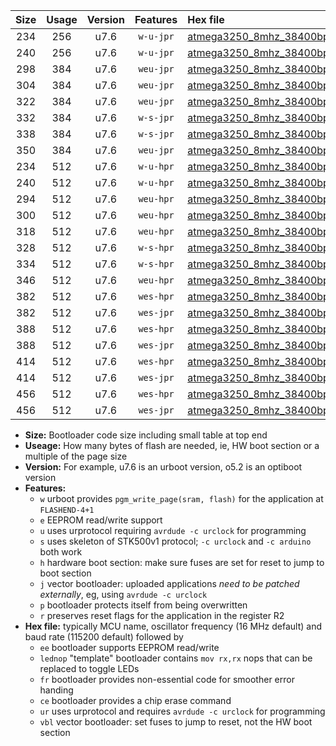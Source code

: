 |Size|Usage|Version|Features|Hex file|
|:-:|:-:|:-:|:-:|:--|
|234|256|u7.6|`w-u-jpr`|[atmega3250_8mhz_38400bps_ur_vbl.hex](https://raw.githubusercontent.com/stefanrueger/urboot/main//atmega3250_8mhz_38400bps_ur_vbl.hex)|
|240|256|u7.6|`w-u-jpr`|[atmega3250_8mhz_38400bps_lednop_ur_vbl.hex](https://raw.githubusercontent.com/stefanrueger/urboot/main//atmega3250_8mhz_38400bps_lednop_ur_vbl.hex)|
|298|384|u7.6|`weu-jpr`|[atmega3250_8mhz_38400bps_ee_ur_vbl.hex](https://raw.githubusercontent.com/stefanrueger/urboot/main//atmega3250_8mhz_38400bps_ee_ur_vbl.hex)|
|304|384|u7.6|`weu-jpr`|[atmega3250_8mhz_38400bps_ee_lednop_ur_vbl.hex](https://raw.githubusercontent.com/stefanrueger/urboot/main//atmega3250_8mhz_38400bps_ee_lednop_ur_vbl.hex)|
|322|384|u7.6|`weu-jpr`|[atmega3250_8mhz_38400bps_ee_lednop_fr_ur_vbl.hex](https://raw.githubusercontent.com/stefanrueger/urboot/main//atmega3250_8mhz_38400bps_ee_lednop_fr_ur_vbl.hex)|
|332|384|u7.6|`w-s-jpr`|[atmega3250_8mhz_38400bps_vbl.hex](https://raw.githubusercontent.com/stefanrueger/urboot/main//atmega3250_8mhz_38400bps_vbl.hex)|
|338|384|u7.6|`w-s-jpr`|[atmega3250_8mhz_38400bps_lednop_vbl.hex](https://raw.githubusercontent.com/stefanrueger/urboot/main//atmega3250_8mhz_38400bps_lednop_vbl.hex)|
|350|384|u7.6|`weu-jpr`|[atmega3250_8mhz_38400bps_ee_lednop_fr_ce_ur_vbl.hex](https://raw.githubusercontent.com/stefanrueger/urboot/main//atmega3250_8mhz_38400bps_ee_lednop_fr_ce_ur_vbl.hex)|
|234|512|u7.6|`w-u-hpr`|[atmega3250_8mhz_38400bps_ur.hex](https://raw.githubusercontent.com/stefanrueger/urboot/main//atmega3250_8mhz_38400bps_ur.hex)|
|240|512|u7.6|`w-u-hpr`|[atmega3250_8mhz_38400bps_lednop_ur.hex](https://raw.githubusercontent.com/stefanrueger/urboot/main//atmega3250_8mhz_38400bps_lednop_ur.hex)|
|294|512|u7.6|`weu-hpr`|[atmega3250_8mhz_38400bps_ee_ur.hex](https://raw.githubusercontent.com/stefanrueger/urboot/main//atmega3250_8mhz_38400bps_ee_ur.hex)|
|300|512|u7.6|`weu-hpr`|[atmega3250_8mhz_38400bps_ee_lednop_ur.hex](https://raw.githubusercontent.com/stefanrueger/urboot/main//atmega3250_8mhz_38400bps_ee_lednop_ur.hex)|
|318|512|u7.6|`weu-hpr`|[atmega3250_8mhz_38400bps_ee_lednop_fr_ur.hex](https://raw.githubusercontent.com/stefanrueger/urboot/main//atmega3250_8mhz_38400bps_ee_lednop_fr_ur.hex)|
|328|512|u7.6|`w-s-hpr`|[atmega3250_8mhz_38400bps.hex](https://raw.githubusercontent.com/stefanrueger/urboot/main//atmega3250_8mhz_38400bps.hex)|
|334|512|u7.6|`w-s-hpr`|[atmega3250_8mhz_38400bps_lednop.hex](https://raw.githubusercontent.com/stefanrueger/urboot/main//atmega3250_8mhz_38400bps_lednop.hex)|
|346|512|u7.6|`weu-hpr`|[atmega3250_8mhz_38400bps_ee_lednop_fr_ce_ur.hex](https://raw.githubusercontent.com/stefanrueger/urboot/main//atmega3250_8mhz_38400bps_ee_lednop_fr_ce_ur.hex)|
|382|512|u7.6|`wes-hpr`|[atmega3250_8mhz_38400bps_ee.hex](https://raw.githubusercontent.com/stefanrueger/urboot/main//atmega3250_8mhz_38400bps_ee.hex)|
|382|512|u7.6|`wes-jpr`|[atmega3250_8mhz_38400bps_ee_vbl.hex](https://raw.githubusercontent.com/stefanrueger/urboot/main//atmega3250_8mhz_38400bps_ee_vbl.hex)|
|388|512|u7.6|`wes-hpr`|[atmega3250_8mhz_38400bps_ee_lednop.hex](https://raw.githubusercontent.com/stefanrueger/urboot/main//atmega3250_8mhz_38400bps_ee_lednop.hex)|
|388|512|u7.6|`wes-jpr`|[atmega3250_8mhz_38400bps_ee_lednop_vbl.hex](https://raw.githubusercontent.com/stefanrueger/urboot/main//atmega3250_8mhz_38400bps_ee_lednop_vbl.hex)|
|414|512|u7.6|`wes-hpr`|[atmega3250_8mhz_38400bps_ee_lednop_fr.hex](https://raw.githubusercontent.com/stefanrueger/urboot/main//atmega3250_8mhz_38400bps_ee_lednop_fr.hex)|
|414|512|u7.6|`wes-jpr`|[atmega3250_8mhz_38400bps_ee_lednop_fr_vbl.hex](https://raw.githubusercontent.com/stefanrueger/urboot/main//atmega3250_8mhz_38400bps_ee_lednop_fr_vbl.hex)|
|456|512|u7.6|`wes-hpr`|[atmega3250_8mhz_38400bps_ee_lednop_fr_ce.hex](https://raw.githubusercontent.com/stefanrueger/urboot/main//atmega3250_8mhz_38400bps_ee_lednop_fr_ce.hex)|
|456|512|u7.6|`wes-jpr`|[atmega3250_8mhz_38400bps_ee_lednop_fr_ce_vbl.hex](https://raw.githubusercontent.com/stefanrueger/urboot/main//atmega3250_8mhz_38400bps_ee_lednop_fr_ce_vbl.hex)|

- **Size:** Bootloader code size including small table at top end
- **Useage:** How many bytes of flash are needed, ie, HW boot section or a multiple of the page size
- **Version:** For example, u7.6 is an urboot version, o5.2 is an optiboot version
- **Features:**
  + `w` urboot provides `pgm_write_page(sram, flash)` for the application at `FLASHEND-4+1`
  + `e` EEPROM read/write support
  + `u` uses urprotocol requiring `avrdude -c urclock` for programming
  + `s` uses skeleton of STK500v1 protocol; `-c urclock` and `-c arduino` both work
  + `h` hardware boot section: make sure fuses are set for reset to jump to boot section
  + `j` vector bootloader: uploaded applications *need to be patched externally*, eg, using `avrdude -c urclock`
  + `p` bootloader protects itself from being overwritten
  + `r` preserves reset flags for the application in the register R2
- **Hex file:** typically MCU name, oscillator frequency (16 MHz default) and baud rate (115200 default) followed by
  + `ee` bootloader supports EEPROM read/write
  + `lednop` "template" bootloader contains `mov rx,rx` nops that can be replaced to toggle LEDs
  + `fr` bootloader provides non-essential code for smoother error handing
  + `ce` bootloader provides a chip erase command
  + `ur` uses urprotocol and requires `avrdude -c urclock` for programming
  + `vbl` vector bootloader: set fuses to jump to reset, not the HW boot section
